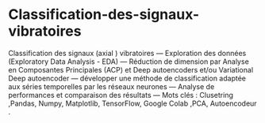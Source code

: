 # Classification-des-signaux-vibratoires
Classification des signaux (axial ) vibratoires
— Exploration des données (Exploratory Data Analysis - EDA)
— Réduction de dimension par Analyse en Composantes Principales (ACP) et Deep autoencoders et/ou Variational Deep autoencoder
— développer une méthode de classification adaptée aux séries temporelles par les réseaux neurones
— Analyse de performances et comparaison des résultats
— Mots clés : Clusetring ,Pandas, Numpy, Matplotlib, TensorFlow, Google Colab ,PCA, Autoencodeur .
